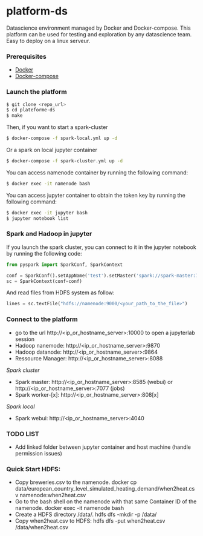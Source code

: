 # platform-ds

Datascience environment managed by Docker and Docker-compose. This platform can be used for testing and exploration by any datascience team. Easy to deploy on a linux serveur. 

### Prerequisites

- [Docker](https://www.docker.com)
- [Docker-compose](https://docs.docker.com/compose/)

### Launch the platform

```sh
$ git clone <repo_url>
$ cd plateforme-ds
$ make
```
Then, if you want to start a spark-cluster

```sh
$ docker-compose -f spark-local.yml up -d
```

Or a spark on local jupyter container

```sh
$ docker-compose -f spark-cluster.yml up -d
```

You can access namenode container by running the following command:

```sh
$ docker exec -it namenode bash
```
You can access jupyter container to obtain the token key by running the following command:

```sh
$ docker exec -it jupyter bash
$ jupyter notebook list
```

### Spark and Hadoop in jupyter

If you launch the spark cluster, you can connect to it in the jupyter notebook by running the following code:

```py
from pyspark import SparkConf, SparkContext

conf = SparkConf().setAppName('test').setMaster('spark://spark-master:7077')
sc = SparkContext(conf=conf)
```

And read files from HDFS system as follow:

```py
lines = sc.textFile("hdfs://namenode:9000/<your_path_to_the_file>")
```

### Connect to the platform

- go to the url http://<ip_or_hostname_server>:10000 to open a jupyterlab session
- Hadoop nanemode: http://<ip_or_hostname_server>:9870
- Hadoop datanode: http://<ip_or_hostname_server>:9864
- Ressource Manager: http://<ip_or_hostname_server>:8088

*Spark cluster*
- Spark master: http://<ip_or_hostname_server>:8585 (webui) or http://<ip_or_hostname_server>:7077 (jobs)
- Spark worker-[x]: http://<ip_or_hostname_server>:808[x]

*Spark local*
- Spark webui: http://<ip_or_hostname_server>:4040

### TODO LIST

- Add linked folder between jupyter container and host machine (handle permission issues)

### Quick Start HDFS:
- Copy breweries.csv to the namenode.
  docker cp data/european_country_level_simulated_heating_demand/when2heat.csv namenode:when2heat.csv
- Go to the bash shell on the namenode with that same Container ID of the namenode.
  docker exec -it namenode bash
- Create a HDFS directory /data/.
  hdfs dfs -mkdir -p /data/
- Copy when2heat.csv to HDFS:
  hdfs dfs -put when2heat.csv /data/when2heat.csv
